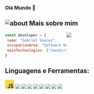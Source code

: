 ### Olá Mundo 👋

## <img width="45" alt="about" src="https://raw.github.com/elizarov/elizarov/master/about.png"> Mais sobre mim

<img align="right" width="300" src="https://i2.wp.com/allhtaccess.info/wp-content/uploads/2018/03/programming.gif?fit=1281%2C716&ssl=1" />

```javascript
const developer = {
 name: "Gabriel Soares",
 occupationArea: "Software Developer",
 mainTechnologies: ["JavaScript", "Typescript", "VueJs", "Java"] 
}
```

## **Linguagens e Ferramentas:**  

<p>
<img height="30" src="https://raw.githubusercontent.com/github/explore/80688e429a7d4ef2fca1e82350fe8e3517d3494d/topics/javascript/javascript.png">
<img height="30" src="https://cdn.jsdelivr.net/gh/devicons/devicon/icons/vuejs/vuejs-original.svg">
<img height="30" src="https://cdn.jsdelivr.net/gh/devicons/devicon@latest/icons/tailwindcss/tailwindcss-original.svg" />
<img height="30" src="https://cdn.jsdelivr.net/gh/devicons/devicon/icons/java/java-original.svg">
<img height="30" src="https://cdn.jsdelivr.net/gh/devicons/devicon/icons/mysql/mysql-original.svg">
<img height="30" src="https://cdn.jsdelivr.net/gh/devicons/devicon/icons/typescript/typescript-original.svg">
<img height="30" src="https://cdn.jsdelivr.net/gh/devicons/devicon@latest/icons/groovy/groovy-original.svg" />
<img height="30" src="https://cdn.jsdelivr.net/gh/devicons/devicon@latest/icons/spring/spring-original.svg" />
<img height="30" src="https://cdn.jsdelivr.net/gh/devicons/devicon@latest/icons/react/react-original.svg" />

